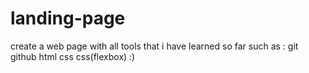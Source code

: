 # landing-page
create a web page with all tools that i have learned
 so far such as :
git
github
html
css
css(flexbox)
:)

